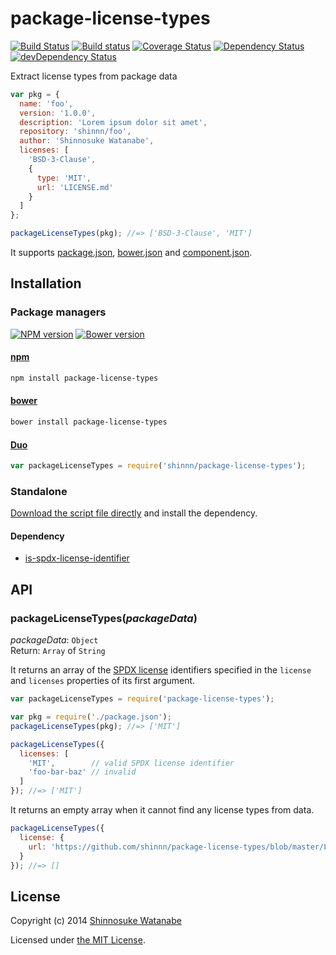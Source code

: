 # package-license-types

[![Build Status](https://img.shields.io/travis/shinnn/package-license-types.svg?style=flat)](https://travis-ci.org/shinnn/package-license-types)
[![Build status](https://ci.appveyor.com/api/projects/status/q2fudvpnd95hg5qe?svg=true)](https://ci.appveyor.com/project/ShinnosukeWatanabe/package-license-types)
[![Coverage Status](https://img.shields.io/coveralls/shinnn/package-license-types.svg?style=flat)](https://coveralls.io/r/shinnn/package-license-types)
[![Dependency Status](https://david-dm.org/shinnn/package-license-types.svg?style=flat)](https://david-dm.org/shinnn/package-license-types)
[![devDependency Status](https://david-dm.org/shinnn/package-license-types/dev-status.svg?style=flat)](https://david-dm.org/shinnn/package-license-types#info=devDependencies)

Extract license types from package data

```javascript
var pkg = {
  name: 'foo',
  version: '1.0.0',
  description: 'Lorem ipsum dolor sit amet',
  repository: 'shinnn/foo',
  author: 'Shinnosuke Watanabe',
  licenses: [
    'BSD-3-Clause',
    {
      type: 'MIT',
      url: 'LICENSE.md'
    }
  ]
};

packageLicenseTypes(pkg); //=> ['BSD-3-Clause', 'MIT']
```

It supports [package.json](https://docs.npmjs.com/files/package.json), [bower.json](https://github.com/bower/bower.json-spec) and [component.json](https://github.com/componentjs/spec/blob/master/component.json/specifications.md).

## Installation

### Package managers

[![NPM version](https://img.shields.io/npm/v/package-license-types.svg?style=flat)](https://www.npmjs.com/package/package-license-types)
[![Bower version](https://img.shields.io/bower/v/package-license-types.svg?style=flat)](https://github.com/shinnn/package-license-types/releases)

#### [npm](https://www.npmjs.com/)

```sh
npm install package-license-types
```

#### [bower](http://bower.io/)

```sh
bower install package-license-types
```

#### [Duo](http://duojs.org/)

```javascript
var packageLicenseTypes = require('shinnn/package-license-types');
```

### Standalone

[Download the script file directly](https://raw.githubusercontent.com/shinnn/package-license-types/master/package-license-types.js) and install the dependency.

#### Dependency

* [is-spdx-license-identifier](https://github.com/shinnn/is-spdx-license-identifier.js)

## API

### packageLicenseTypes(*packageData*)

*packageData*: `Object`  
Return: `Array` of `String`

It returns an array of the [SPDX license](http://spdx.org/licenses/) identifiers specified in the `license` and `licenses` properties of its first argument.

```javascript
var packageLicenseTypes = require('package-license-types');

var pkg = require('./package.json');
packageLicenseTypes(pkg); //=> ['MIT']
```

```javascript
packageLicenseTypes({
  licenses: [
    'MIT',        // valid SPDX license identifier
    'foo-bar-baz' // invalid
  ]
}); //=> ['MIT']
```

It returns an empty array when it cannot find any license types from data.

```javascript
packageLicenseTypes({
  license: {
    url: 'https://github.com/shinnn/package-license-types/blob/master/LICENSE'
  }
}); //=> []
```

## License

Copyright (c) 2014 [Shinnosuke Watanabe](https://github.com/shinnn)

Licensed under [the MIT License](./LICENSE).

